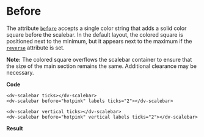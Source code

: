 # Before

The attribute [`before`](/docs/before) accepts a single color string that adds a solid color square before the scalebar. In the default layout, the colored square is positioned next to the minimum, but it appears next to the maximum if the [`reverse`](/docs/reverse) attribute is set.

**Note:** The colored square overflows the scalebar container to ensure that the size of the main section remains the same. Additional clearance may be necessary.

**Code**
```html{4}
<dv-scalebar ticks></dv-scalebar>
<dv-scalebar before="hotpink" labels ticks="2"></dv-scalebar>

<dv-scalebar vertical ticks></dv-scalebar>
<dv-scalebar before="hotpink" vertical labels ticks="2"></dv-scalebar>
```

**Result**
<div class="row">
<div class="col">
<dv-scalebar ticks></dv-scalebar>
<dv-scalebar before="hotpink" labels ticks="2"></dv-scalebar>
<dv-scalebar before="hotpink" reverse labels ticks="2"></dv-scalebar>
</div>
<div class="row">
<dv-scalebar vertical ticks></dv-scalebar>
<dv-scalebar before="hotpink" vertical labels ticks="2"></dv-scalebar>
<dv-scalebar before="hotpink" reverse vertical labels ticks="2"></dv-scalebar>
</div>
</div>